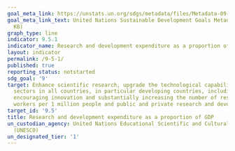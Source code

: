 ```yaml
---
goal_meta_link: https://unstats.un.org/sdgs/metadata/files/Metadata-09-05-01.pdf
goal_meta_link_text: United Nations Sustainable Development Goals Metadata (PDF 382
  KB)
graph_type: line
indicator: 9.5.1
indicator_name: Research and development expenditure as a proportion of GDP
layout: indicator
permalink: /9-5-1/
published: true
reporting_status: notstarted
sdg_goal: '9'
target: Enhance scientific research, upgrade the technological capabilities of industrial
  sectors in all countries, in particular developing countries, including, by 2030,
  encouraging innovation and substantially increasing the number of research and development
  workers per 1 million people and public and private research and development spending
target_id: '9.5'
title: Research and development expenditure as a proportion of GDP
un_custodian_agency: United Nations Educational Scientific and Cultural Organization
  (UNESCO)
un_designated_tier: '1'
---
```

